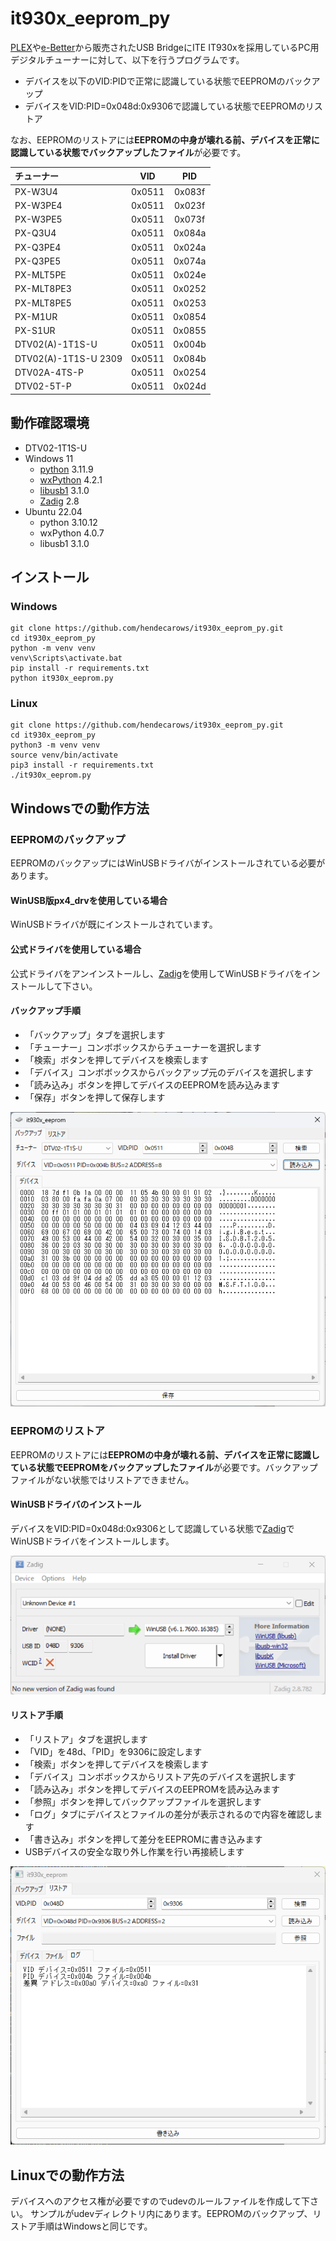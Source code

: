 # it930x_eeprom_py

[PLEX](http://www.plex-net.co.jp/)や[e-Better](https://www.e-better.jp/)から販売されたUSB BridgeにITE IT930xを採用しているPC用デジタルチューナーに対して、以下を行うプログラムです。

* デバイスを以下のVID:PIDで正常に認識している状態でEEPROMのバックアップ
* デバイスをVID:PID=0x048d:0x9306で認識している状態でEEPROMのリストア

なお、EEPROMのリストアには**EEPROMの中身が壊れる前、デバイスを正常に認識している状態でバックアップしたファイル**が必要です。

| チューナー            |  VID   |  PID   |
| :------------------- | :----: | :----: |
| PX-W3U4              | 0x0511 | 0x083f |
| PX-W3PE4             | 0x0511 | 0x023f |
| PX-W3PE5             | 0x0511 | 0x073f |
| PX-Q3U4              | 0x0511 | 0x084a |
| PX-Q3PE4             | 0x0511 | 0x024a |
| PX-Q3PE5             | 0x0511 | 0x074a |
| PX-MLT5PE            | 0x0511 | 0x024e |
| PX-MLT8PE3           | 0x0511 | 0x0252 |
| PX-MLT8PE5           | 0x0511 | 0x0253 |
| PX-M1UR              | 0x0511 | 0x0854 |
| PX-S1UR              | 0x0511 | 0x0855 |
| DTV02(A)-1T1S-U      | 0x0511 | 0x004b |
| DTV02(A)-1T1S-U 2309 | 0x0511 | 0x084b |
| DTV02A-4TS-P         | 0x0511 | 0x0254 |
| DTV02-5T-P           | 0x0511 | 0x024d |

## 動作確認環境

* DTV02-1T1S-U
* Windows 11
  * [python](https://www.python.org/) 3.11.9
  * [wxPython](https://wxpython.org/index.html) 4.2.1
  * [libusb1](https://github.com/vpelletier/python-libusb1) 3.1.0
  * [Zadig](https://zadig.akeo.ie/) 2.8
* Ubuntu 22.04
  * python 3.10.12
  * wxPython 4.0.7
  * libusb1 3.1.0

## インストール

### Windows

```batch
git clone https://github.com/hendecarows/it930x_eeprom_py.git
cd it930x_eeprom_py
python -m venv venv
venv\Scripts\activate.bat
pip install -r requirements.txt
python it930x_eeprom.py
```

### Linux

```console
git clone https://github.com/hendecarows/it930x_eeprom_py.git
cd it930x_eeprom_py
python3 -m venv venv
source venv/bin/activate
pip3 install -r requirements.txt
./it930x_eeprom.py
```

## Windowsでの動作方法

### EEPROMのバックアップ

EEPROMのバックアップにはWinUSBドライバがインストールされている必要があります。

#### WinUSB版px4_drvを使用している場合

WinUSBドライバが既にインストールされています。

#### 公式ドライバを使用している場合

公式ドライバをアンインストールし、[Zadig](https://zadig.akeo.ie/)を使用してWinUSBドライバをインストールして下さい。

#### バックアップ手順

* 「バックアップ」タブを選択します
* 「チューナー」コンボボックスからチューナーを選択します
* 「検索」ボタンを押してデバイスを検索します
* 「デバイス」コンボボックスからバックアップ元のデバイスを選択します
* 「読み込み」ボタンを押してデバイスのEEPROMを読み込みます
* 「保存」ボタンを押して保存します

![backup](images/backup.png)

### EEPROMのリストア

EEPROMのリストアには**EEPROMの中身が壊れる前、デバイスを正常に認識している状態でEEPROMをバックアップしたファイル**が必要です。バックアップファイルがない状態ではリストアできません。

#### WinUSBドライバのインストール

デバイスをVID:PID=0x048d:0x9306として認識している状態で[Zadig](https://zadig.akeo.ie/)でWinUSBドライバをインストールします。

![zadig_048d_9306](images/zadig_048d_9306.png)

#### リストア手順

* 「リストア」タブを選択します
* 「VID」を48d、「PID」を9306に設定します
* 「検索」ボタンを押してデバイスを検索します
* 「デバイス」コンボボックスからリストア先のデバイスを選択します
* 「読み込み」ボタンを押してデバイスのEEPROMを読み込みます
* 「参照」ボタンを押してバックアップファイルを選択します
* 「ログ」タブにデバイスとファイルの差分が表示されるので内容を確認します
* 「書き込み」ボタンを押して差分をEEPROMに書き込みます
* USBデバイスの安全な取り外し作業を行い再接続します

![restore](images/restore.png)

## Linuxでの動作方法

デバイスへのアクセス権が必要ですのでudevのルールファイルを作成して下さい。
サンプルがudevディレクトリ内にあります。EEPROMのバックアップ、リストア手順はWindowsと同じです。
